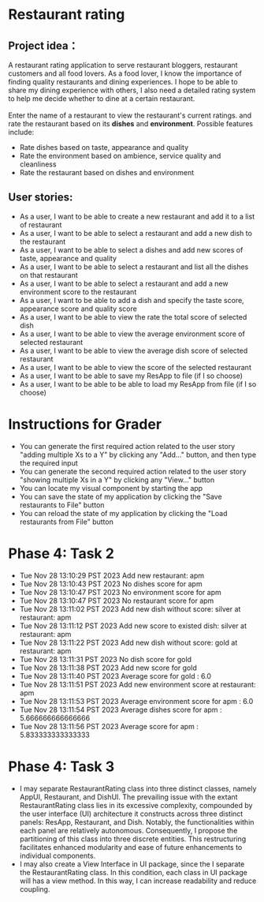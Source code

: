 # Restaurant rating

## Project idea：
A restaurant rating application to serve restaurant bloggers, restaurant customers and all food lovers.
As a food lover, I know the importance of finding quality restaurants and dining experiences. 
I hope to be able to share my dining experience with others,
I also need a detailed rating system to help me decide whether to dine at a certain restaurant.<br>
<br>
Enter the name of a restaurant to view the restaurant's current ratings.
and rate the restaurant based on its **dishes** and **environment**.
Possible features include:
- Rate dishes based on taste, appearance and quality
- Rate the environment based on ambience, service quality and cleanliness
- Rate the restaurant based on dishes and environment



 
## User stories:

- As a user, I want to be able to create a new restaurant and add it to a list of restaurant
- As a user, I want to be able to select a restaurant and add a new dish to the restaurant
- As a user, I want to be able to select a dishes and add new scores of taste, appearance and quality
- As a user, I want to be able to select a restaurant and list all the dishes on that restaurant
- As a user, I want to be able to select a restaurant and add a new environment score to the restaurant
- As a user, I want to be able to add a dish and specify the taste score, appearance score and quality score
- As a user, I want to be able to view the rate the total score of selected dish
- As a user, I want to be able to view the average environment score of selected restaurant
- As a user, I want to be able to view the average dish score of selected restaurant
- As a user, I want to be able to view the score of the selected restaurant
- As a user, I want to be able to save my ResApp to file (if I so choose)
- As a user, I want to be able to be able to load my ResApp from file (if I so choose)



# Instructions for Grader

- You can generate the first required action related to the user story "adding multiple Xs to a Y" by clicking
  any "Add..." button, and then type the required input
- You can generate the second required action related to the user story "showing multiple Xs in a Y" by clicking
  any "View..." button
- You can locate my visual component by starting the app
- You can save the state of my application by clicking the "Save restaurants to File" button
- You can reload the state of my application by clicking the "Load restaurants from File" button


# Phase 4: Task 2

- Tue Nov 28 13:10:29 PST 2023
  Add new restaurant: apm
- Tue Nov 28 13:10:43 PST 2023
  No dishes score for apm
- Tue Nov 28 13:10:47 PST 2023
  No environment score for apm
- Tue Nov 28 13:10:47 PST 2023
  No restaurant score for apm
- Tue Nov 28 13:11:02 PST 2023
  Add new dish without score: silver at restaurant: apm
- Tue Nov 28 13:11:12 PST 2023
  Add new score to existed dish: silver at restaurant: apm
- Tue Nov 28 13:11:22 PST 2023
  Add new dish without score: gold at restaurant: apm
- Tue Nov 28 13:11:31 PST 2023
  No dish score for gold
- Tue Nov 28 13:11:38 PST 2023
  Add new score for gold
- Tue Nov 28 13:11:40 PST 2023
  Average score for gold : 6.0
- Tue Nov 28 13:11:51 PST 2023
  Add new environment score at restaurant: apm
- Tue Nov 28 13:11:53 PST 2023
  Average environment score for apm : 6.0
- Tue Nov 28 13:11:54 PST 2023
  Average dishes score for apm : 5.666666666666666
- Tue Nov 28 13:11:56 PST 2023
  Average score for apm : 5.833333333333333


# Phase 4: Task 3

- I may separate RestaurantRating class into three distinct classes, namely AppUI, Restaurant, and DishUI. 
  The prevailing issue with the extant RestaurantRating class lies in its excessive complexity, 
  compounded by the user interface (UI) architecture it constructs across three distinct panels: ResApp, Restaurant, 
  and Dish. Notably, the functionalities within each panel are relatively autonomous. Consequently, I propose the 
  partitioning of this class into three discrete entities. This restructuring facilitates enhanced modularity and 
  ease of future enhancements to individual components.
- I may also create a View Interface in UI package, since the I separate the RestaurantRating class.
  In this condition, each class in UI package will has a view method. In this way, I can increase readability and 
  reduce coupling.





